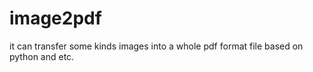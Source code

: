 # image2pdf
it can transfer some kinds images into a whole pdf format file based on python and etc.
